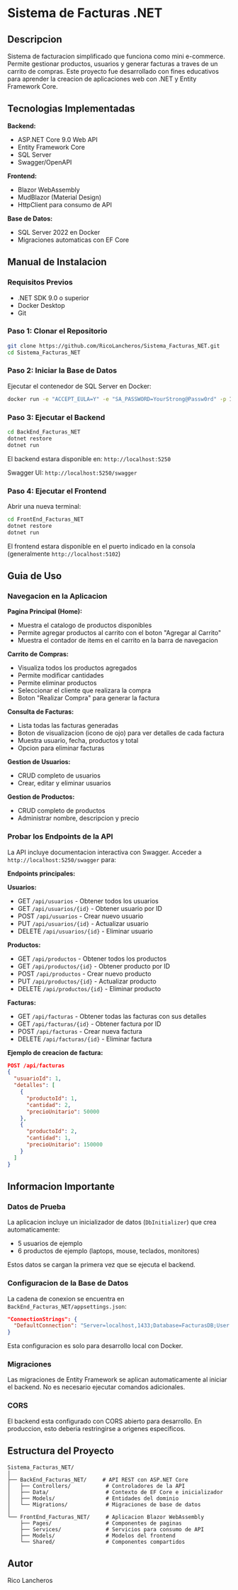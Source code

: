 # Sistema de Facturas .NET

## Descripcion

Sistema de facturacion simplificado que funciona como mini e-commerce. Permite gestionar productos, usuarios y generar facturas a traves de un carrito de compras. Este proyecto fue desarrollado con fines educativos para aprender la creacion de aplicaciones web con .NET y Entity Framework Core.

## Tecnologias Implementadas

**Backend:**
- ASP.NET Core 9.0 Web API
- Entity Framework Core
- SQL Server
- Swagger/OpenAPI

**Frontend:**
- Blazor WebAssembly
- MudBlazor (Material Design)
- HttpClient para consumo de API

**Base de Datos:**
- SQL Server 2022 en Docker
- Migraciones automaticas con EF Core

## Manual de Instalacion

### Requisitos Previos

- .NET SDK 9.0 o superior
- Docker Desktop
- Git

### Paso 1: Clonar el Repositorio

```bash
git clone https://github.com/RicoLancheros/Sistema_Facturas_NET.git
cd Sistema_Facturas_NET
```

### Paso 2: Iniciar la Base de Datos

Ejecutar el contenedor de SQL Server en Docker:

```bash
docker run -e "ACCEPT_EULA=Y" -e "SA_PASSWORD=YourStrong@Passw0rd" -p 1433:1433 --name sqlserver -d mcr.microsoft.com/mssql/server:2022-latest
```

### Paso 3: Ejecutar el Backend

```bash
cd BackEnd_Facturas_NET
dotnet restore
dotnet run
```

El backend estara disponible en: `http://localhost:5250`

Swagger UI: `http://localhost:5250/swagger`

### Paso 4: Ejecutar el Frontend

Abrir una nueva terminal:

```bash
cd FrontEnd_Facturas_NET
dotnet restore
dotnet run
```

El frontend estara disponible en el puerto indicado en la consola (generalmente `http://localhost:5102`)

## Guia de Uso

### Navegacion en la Aplicacion

**Pagina Principal (Home):**
- Muestra el catalogo de productos disponibles
- Permite agregar productos al carrito con el boton "Agregar al Carrito"
- Muestra el contador de items en el carrito en la barra de navegacion

**Carrito de Compras:**
- Visualiza todos los productos agregados
- Permite modificar cantidades
- Permite eliminar productos
- Seleccionar el cliente que realizara la compra
- Boton "Realizar Compra" para generar la factura

**Consulta de Facturas:**
- Lista todas las facturas generadas
- Boton de visualizacion (icono de ojo) para ver detalles de cada factura
- Muestra usuario, fecha, productos y total
- Opcion para eliminar facturas

**Gestion de Usuarios:**
- CRUD completo de usuarios
- Crear, editar y eliminar usuarios

**Gestion de Productos:**
- CRUD completo de productos
- Administrar nombre, descripcion y precio

### Probar los Endpoints de la API

La API incluye documentacion interactiva con Swagger. Acceder a `http://localhost:5250/swagger` para:

**Endpoints principales:**

**Usuarios:**
- GET `/api/usuarios` - Obtener todos los usuarios
- GET `/api/usuarios/{id}` - Obtener usuario por ID
- POST `/api/usuarios` - Crear nuevo usuario
- PUT `/api/usuarios/{id}` - Actualizar usuario
- DELETE `/api/usuarios/{id}` - Eliminar usuario

**Productos:**
- GET `/api/productos` - Obtener todos los productos
- GET `/api/productos/{id}` - Obtener producto por ID
- POST `/api/productos` - Crear nuevo producto
- PUT `/api/productos/{id}` - Actualizar producto
- DELETE `/api/productos/{id}` - Eliminar producto

**Facturas:**
- GET `/api/facturas` - Obtener todas las facturas con sus detalles
- GET `/api/facturas/{id}` - Obtener factura por ID
- POST `/api/facturas` - Crear nueva factura
- DELETE `/api/facturas/{id}` - Eliminar factura

**Ejemplo de creacion de factura:**

```json
POST /api/facturas
{
  "usuarioId": 1,
  "detalles": [
    {
      "productoId": 1,
      "cantidad": 2,
      "precioUnitario": 50000
    },
    {
      "productoId": 2,
      "cantidad": 1,
      "precioUnitario": 150000
    }
  ]
}
```

## Informacion Importante

### Datos de Prueba

La aplicacion incluye un inicializador de datos (`DbInitializer`) que crea automaticamente:
- 5 usuarios de ejemplo
- 6 productos de ejemplo (laptops, mouse, teclados, monitores)

Estos datos se cargan la primera vez que se ejecuta el backend.

### Configuracion de la Base de Datos

La cadena de conexion se encuentra en `BackEnd_Facturas_NET/appsettings.json`:

```json
"ConnectionStrings": {
  "DefaultConnection": "Server=localhost,1433;Database=FacturasDB;User Id=sa;Password=YourStrong@Passw0rd;TrustServerCertificate=true;"
}
```

Esta configuracion es solo para desarrollo local con Docker.

### Migraciones

Las migraciones de Entity Framework se aplican automaticamente al iniciar el backend. No es necesario ejecutar comandos adicionales.

### CORS

El backend esta configurado con CORS abierto para desarrollo. En produccion, esto deberia restringirse a origenes especificos.

## Estructura del Proyecto

```
Sistema_Facturas_NET/
│
├── BackEnd_Facturas_NET/     # API REST con ASP.NET Core
│   ├── Controllers/           # Controladores de la API
│   ├── Data/                  # Contexto de EF Core e inicializador
│   ├── Models/                # Entidades del dominio
│   └── Migrations/            # Migraciones de base de datos
│
└── FrontEnd_Facturas_NET/     # Aplicacion Blazor WebAssembly
    ├── Pages/                 # Componentes de paginas
    ├── Services/              # Servicios para consumo de API
    ├── Models/                # Modelos del frontend
    └── Shared/                # Componentes compartidos
```

## Autor

Rico Lancheros

